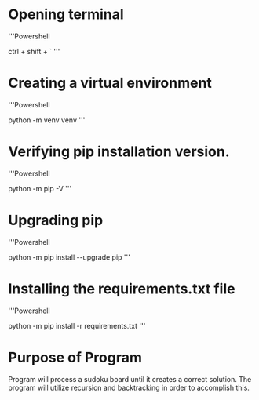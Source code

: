 # Opening terminal 
'''Powershell

ctrl + shift + `
'''
# Creating a virtual environment
'''Powershell

python -m venv venv
'''
# Verifying pip installation version. 
'''Powershell

python -m pip -V
'''
# Upgrading pip 
'''Powershell

python -m pip install --upgrade pip
'''
# Installing the requirements.txt file
'''Powershell

python -m pip install -r requirements.txt
'''

# Purpose of Program

Program will process a sudoku board until it creates a correct solution. The program will utilize recursion and backtracking in order to accomplish this. 

